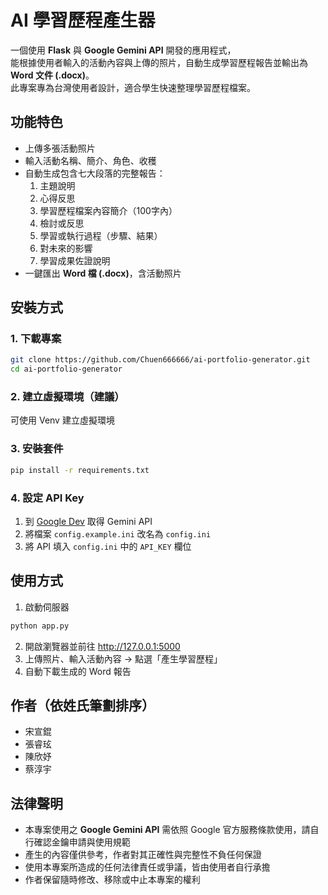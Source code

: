 # AI 學習歷程產生器
一個使用 **Flask** 與 **Google Gemini API** 開發的應用程式，  
能根據使用者輸入的活動內容與上傳的照片，自動生成學習歷程報告並輸出為 **Word 文件 (.docx)**。  
此專案專為台灣使用者設計，適合學生快速整理學習歷程檔案。  
## 功能特色
- 上傳多張活動照片
- 輸入活動名稱、簡介、角色、收穫
- 自動生成包含七大段落的完整報告：
  1. 主題說明  
  2. 心得反思  
  3. 學習歷程檔案內容簡介（100字內）  
  4. 檢討或反思  
  5. 學習或執行過程（步驟、結果）  
  6. 對未來的影響  
  7. 學習成果佐證說明  
- 一鍵匯出 **Word 檔 (.docx)**，含活動照片
## 安裝方式
### 1. 下載專案
```bash
git clone https://github.com/Chuen666666/ai-portfolio-generator.git
cd ai-portfolio-generator
```
### 2. 建立虛擬環境（建議）
可使用 Venv 建立虛擬環境
### 3. 安裝套件
```bash
pip install -r requirements.txt
```
### 4. 設定 API Key
1. 到 [Google Dev](https://ai.google.dev/) 取得 Gemini API
2. 將檔案 `config.example.ini` 改名為 `config.ini`
3. 將 API 填入 `config.ini` 中的 `API_KEY` 欄位
## 使用方式
1. 啟動伺服器
```bash
python app.py
```
2. 開啟瀏覽器並前往 http://127.0.0.1:5000
3. 上傳照片、輸入活動內容 &rarr; 點選「產生學習歷程」
4. 自動下載生成的 Word 報告
## 作者（依姓氏筆劃排序）
- 宋宣錕
- 張睿玹
- 陳欣妤
- 蔡淳宇
## 法律聲明
- 本專案使用之 **Google Gemini API** 需依照 Google 官方服務條款使用，請自行確認金鑰申請與使用規範
- 產生的內容僅供參考，作者對其正確性與完整性不負任何保證
- 使用本專案所造成的任何法律責任或爭議，皆由使用者自行承擔
- 作者保留隨時修改、移除或中止本專案的權利